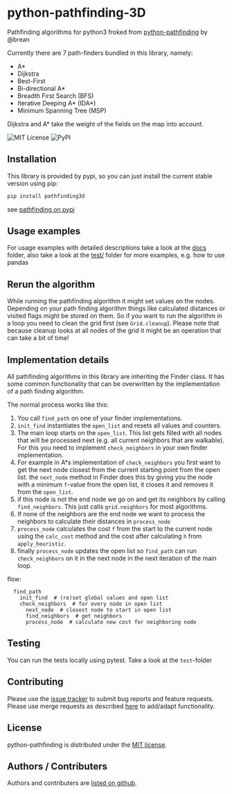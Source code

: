 # python-pathfinding-3D

Pathfinding algorithms for python3 froked from [python-pathfinding](https://github.com/brean/python-pathfinding) by @brean

Currently there are 7 path-finders bundled in this library, namely:

- A*
- Dijkstra
- Best-First
- Bi-directional A*
- Breadth First Search (BFS)
- Iterative Deeping A\* (IDA*)
- Minimum Spanning Tree (MSP)

Dijkstra and A* take the weight of the fields on the map into account.

![MIT License](https://img.shields.io/github/license/harisankar95/python-pathfinding-3d)
![PyPI](https://img.shields.io/pypi/v/pathfinding3d)

## Installation

This library is provided by pypi, so you can just install the current stable version using pip:

```python
pip install pathfinding3d
```

see [pathfinding on pypi](https://pypi.org/project/pathfinding3d/)

## Usage examples

For usage examples with detailed descriptions take a look at the [docs](docs/) folder, also take a look at the [test/](test/) folder for more examples, e.g. how to use pandas

## Rerun the algorithm

While running the pathfinding algorithm it might set values on the nodes. Depending on your path finding algorithm things like calculated distances or visited flags might be stored on them. So if you want to run the algorithm in a loop you need to clean the grid first (see `Grid.cleanup`). Please note that because cleanup looks at all nodes of the grid it might be an operation that can take a bit of time!

## Implementation details

All pathfinding algorithms in this library are inheriting the Finder class. It has some common functionality that can be overwritten by the implementation of a path finding algorithm.

The normal process works like this:

1. You call `find_path` on one of your finder implementations.
1. `init_find` instantiates the `open_list` and resets all values and counters.
1. The main loop starts on the `open_list`. This list gets filled with all nodes that will be processed next (e.g. all current neighbors that are walkable). For this you need to implement `check_neighbors` in your own finder implementation.
1. For example in A*s implementation of `check_neighbors` you first want to get the next node closest from the current starting point from the open list. the `next_node` method in Finder does this by giving you the node with a minimum `f`-value from the open list, it closes it and removes it from the `open_list`.
1. if this node is not the end node we go on and get its neighbors by calling `find_neighbors`. This just calls `grid.neighbors` for most algorithms.
1. If none of the neighbors are the end node we want to process the neighbors to calculate their distances in `process_node`
1. `process_node` calculates the cost `f` from the start to the current node using the `calc_cost` method and the cost after calculating `h` from `apply_heuristic`.
1. finally `process_node` updates the open list so `find_path` can run `check_neighbors` on it in the next node in the next iteration of the main loop.

flow:

```pseudo
  find_path
    init_find  # (re)set global values and open list
    check_neighbors  # for every node in open list
      next_node  # closest node to start in open list
      find_neighbors  # get neighbors
      process_node  # calculate new cost for neighboring node
```

## Testing

You can run the tests locally using pytest. Take a look at the `test`-folder

## Contributing

Please use the [issue tracker](https://github.com/harisankar95/python-pathfinding-3D/issues) to submit bug reports and feature requests. Please use merge requests as described [here](/CONTRIBUTING.md) to add/adapt functionality.

## License

python-pathfinding is distributed under the [MIT license](https://opensource.org/licenses/MIT).

## Authors / Contributers

Authors and contributers are [listed on github](https://github.com/harisankar95/python-pathfinding-3D/graphs/contributors).
